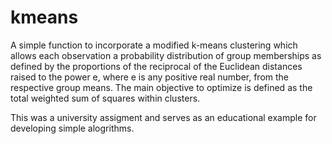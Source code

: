 # kmeans

A simple function to incorporate a modified k-means clustering which allows each observation a probability distribution of group memberships as defined by the proportions of the reciprocal of the Euclidean distances raised to the power e, where e is any positive real number, from the respective group means. The main objective to optimize is defined as the total weighted sum of squares within clusters. 

This was a university assigment and serves as an educational example for developing simple alogrithms. 
